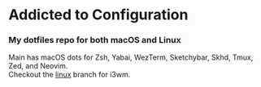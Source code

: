 # Addicted to Configuration

### My dotfiles repo for both macOS and Linux

Main has macOS dots for Zsh, Yabai, WezTerm, Sketchybar, Skhd, Tmux, Zed, and Neovim. <br />
Checkout the [linux](https://github.com/aileks/dotfiles/tree/linux) branch for i3wm.
